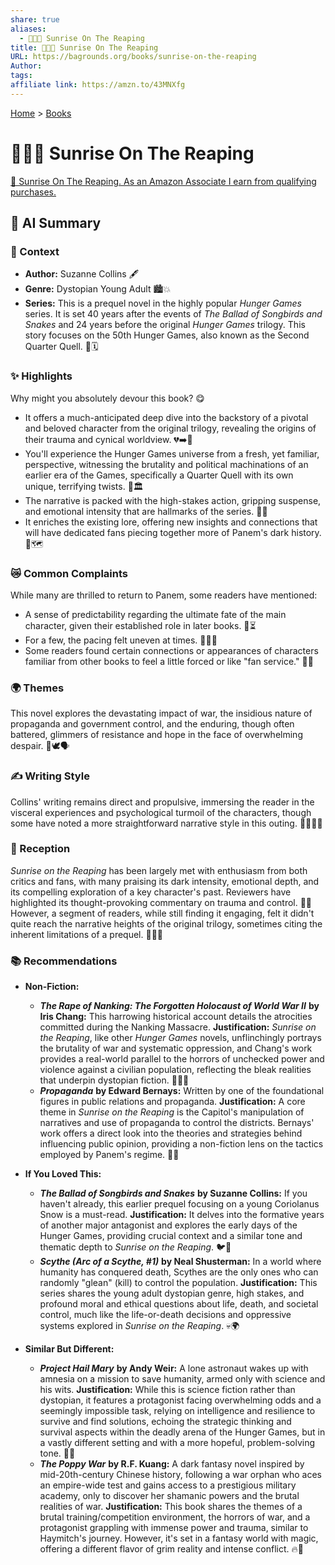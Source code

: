 ```yaml
---
share: true
aliases:
  - 🌅🔪💀 Sunrise On The Reaping
title: 🌅🔪💀 Sunrise On The Reaping
URL: https://bagrounds.org/books/sunrise-on-the-reaping
Author: 
tags: 
affiliate link: https://amzn.to/43MNXfg
---
```

[Home](../index.md) > [Books](./index.md)  
# 🌅🔪💀 Sunrise On The Reaping  
[🛒 Sunrise On The Reaping. As an Amazon Associate I earn from qualifying purchases.](https://amzn.to/43MNXfg)  
  
## 🤖 AI Summary  
  
### 🐲 Context  
  
* **Author:** Suzanne Collins 🖋️  
* **Genre:** Dystopian Young Adult 🏙️💥  
* **Series:** This is a prequel novel in the highly popular *Hunger Games* series. It is set 40 years after the events of *The Ballad of Songbirds and Snakes* and 24 years before the original *Hunger Games* trilogy. This story focuses on the 50th Hunger Games, also known as the Second Quarter Quell. 🔄🗓️  
  
### ✨ Highlights  
  
Why might you absolutely devour this book? 😋  
* It offers a much-anticipated deep dive into the backstory of a pivotal and beloved character from the original trilogy, revealing the origins of their trauma and cynical worldview. 💔➡️💪  
* You'll experience the Hunger Games universe from a fresh, yet familiar, perspective, witnessing the brutality and political machinations of an earlier era of the Games, specifically a Quarter Quell with its own unique, terrifying twists. 🤯🏛️  
* The narrative is packed with the high-stakes action, gripping suspense, and emotional intensity that are hallmarks of the series. 🎢😥  
* It enriches the existing lore, offering new insights and connections that will have dedicated fans piecing together more of Panem's dark history. 🧩🗺️  
  
###  😿 Common Complaints  
  
While many are thrilled to return to Panem, some readers have mentioned:  
* A sense of predictability regarding the ultimate fate of the main character, given their established role in later books. 🤔⏳  
* For a few, the pacing felt uneven at times. 🏃💨🐢  
* Some readers found certain connections or appearances of characters familiar from other books to feel a little forced or like "fan service." 👀🔗  
  
### 🌍 Themes  
  
This novel explores the devastating impact of war, the insidious nature of propaganda and government control, and the enduring, though often battered, glimmers of resistance and hope in the face of overwhelming despair. 🖤🕊️🗣️  
  
### ✍️ Writing Style  
  
Collins' writing remains direct and propulsive, immersing the reader in the visceral experiences and psychological turmoil of the characters, though some have noted a more straightforward narrative style in this outing. 🏃‍♀️💨🧠  
  
### 🎉 Reception  
  
*Sunrise on the Reaping* has been largely met with enthusiasm from both critics and fans, with many praising its dark intensity, emotional depth, and its compelling exploration of a key character's past. Reviewers have highlighted its thought-provoking commentary on trauma and control. 🌟🙌 However, a segment of readers, while still finding it engaging, felt it didn't quite reach the narrative heights of the original trilogy, sometimes citing the inherent limitations of a prequel. 🧐🤷‍♀️  
  
### 📚 Recommendations  
  
* **Non-Fiction:**  
    * ***The Rape of Nanking: The Forgotten Holocaust of World War II*** **by Iris Chang:** This harrowing historical account details the atrocities committed during the Nanking Massacre. **Justification:** *Sunrise on the Reaping*, like other *Hunger Games* novels, unflinchingly portrays the brutality of war and systematic oppression, and Chang's work provides a real-world parallel to the horrors of unchecked power and violence against a civilian population, reflecting the bleak realities that underpin dystopian fiction. 📜🇨🇳  
    * ***Propaganda*** **by Edward Bernays:** Written by one of the foundational figures in public relations and propaganda. **Justification:** A core theme in *Sunrise on the Reaping* is the Capitol's manipulation of narratives and use of propaganda to control the districts. Bernays' work offers a direct look into the theories and strategies behind influencing public opinion, providing a non-fiction lens on the tactics employed by Panem's regime. 📢🧠  
  
* **If You Loved This:**  
    * ***The Ballad of Songbirds and Snakes*** **by Suzanne Collins:** If you haven't already, this earlier prequel focusing on a young Coriolanus Snow is a must-read. **Justification:** It delves into the formative years of another major antagonist and explores the early days of the Hunger Games, providing crucial context and a similar tone and thematic depth to *Sunrise on the Reaping*. 🐦🐍  
    * ***Scythe (Arc of a Scythe, #1)*** **by Neal Shusterman:** In a world where humanity has conquered death, Scythes are the only ones who can randomly "glean" (kill) to control the population. **Justification:** This series shares the young adult dystopian genre, high stakes, and profound moral and ethical questions about life, death, and societal control, much like the life-or-death decisions and oppressive systems explored in *Sunrise on the Reaping*. 💀🌍  
  
* **Similar But Different:**  
    * ***Project Hail Mary*** **by Andy Weir:** A lone astronaut wakes up with amnesia on a mission to save humanity, armed only with science and his wits. **Justification:** While this is science fiction rather than dystopian, it features a protagonist facing overwhelming odds and a seemingly impossible task, relying on intelligence and resilience to survive and find solutions, echoing the strategic thinking and survival aspects within the deadly arena of the Hunger Games, but in a vastly different setting and with a more hopeful, problem-solving tone. 🚀🌌  
    * ***The Poppy War*** **by R.F. Kuang:** A dark fantasy novel inspired by mid-20th-century Chinese history, following a war orphan who aces an empire-wide test and gains access to a prestigious military academy, only to discover her shamanic powers and the brutal realities of war. **Justification:** This book shares the themes of a brutal training/competition environment, the horrors of war, and a protagonist grappling with immense power and trauma, similar to Haymitch's journey. However, it's set in a fantasy world with magic, offering a different flavor of grim reality and intense conflict. 🔥🐉